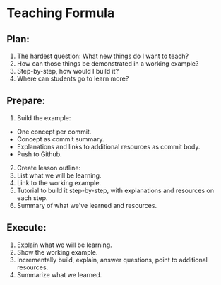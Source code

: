 # Teaching Formula

## Plan:

1. The hardest question: What new things do I want to teach?
2. How can those things be demonstrated in a working example?
3. Step-by-step, how would I build it?
4. Where can students go to learn more?


## Prepare:

1. Build the example:
  + One concept per commit.
  + Concept as commit summary.
  + Explanations and links to additional resources as commit body.
  + Push to Github.
2. Create lesson outline:
  1. List what we will be learning.
  2. Link to the working example.
  3. Tutorial to build it step-by-step, with explanations and resources on each step.
  4. Summary of what we've learned and resources.


## Execute:

1. Explain what we will be learning.
2. Show the working example.
3. Incrementally build, explain, answer questions, point to additional resources.
4. Summarize what we learned.
